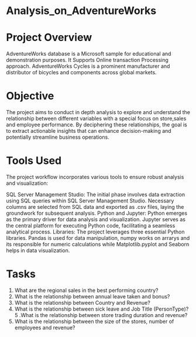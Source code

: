 # Analysis_on_AdventureWorks
# Project Overview
AdventureWorks database is a Microsoft sample for educational and demonstration purposes. It Supports Online transaction Processing approach. AdventureWorks Cycles is a prominent manufacturer and distributor of bicycles and components across global markets. 

# Objective
The project aims to conduct in depth analysis to explore and understand the relationship between different variables with a special focus on store,sales and employee performance.  By deciphering these relationships, the goal is to extract actionable insights that can enhance decision-making and potentially streamline business operations.

# Tools Used
The project workflow incorporates various tools to ensure robust analysis and visualization:

SQL Server Management Studio: The initial phase involves data extraction using SQL queries within SQL Server Management Studio. Necessary columns are selected from SQL data and exported as .csv files, laying the groundwork for subsequent analysis.
Python and Jupyter: Python emerges as the primary driver for data analysis and visualization. Jupyter serves as the central platform for executing Python code, facilitating a seamless analytical process.
Libraries: The project leverages three essential Python libraries. Pandas is used for data manipulation, numpy works on arrarys and its responsible for numeric calculations while Matplotlib.pyplot and Seaborn helps in data visualization.

# Tasks
1. What are the regional sales in the best performing country?
2. What is the relationship between annual leave taken and bonus?
3. What is the relationship between Country and Revenue?
4. What is the relationship between sick leave and Job Title (PersonType)?
5 .What is the relationship between store trading duration and revenue?
6. What is the relationship between the size of the stores, number of employees and revenue?
